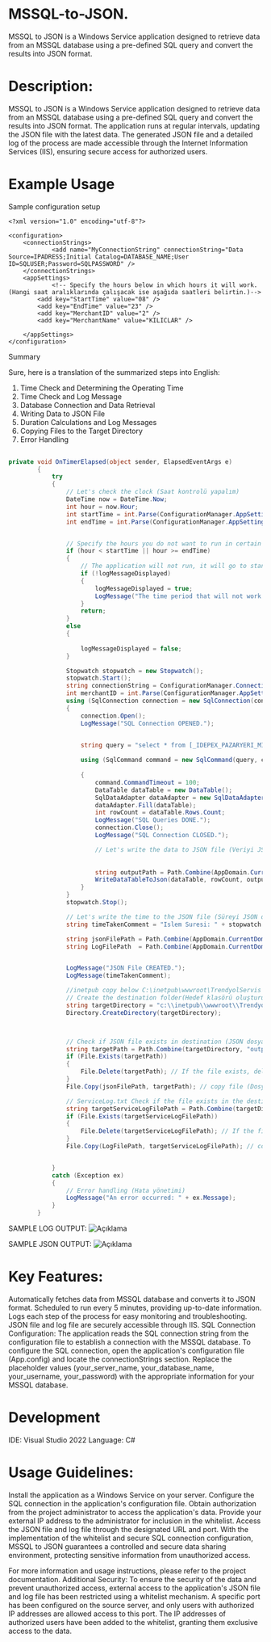# MSSQL-to-JSON.
MSSQL to JSON is a Windows Service application designed to retrieve data from an MSSQL database using a pre-defined SQL query and convert the results into JSON format.
 

 
# Description:
MSSQL to JSON is a Windows Service application designed to retrieve data from an MSSQL database using a pre-defined SQL query and convert the results into JSON format. The application runs at regular intervals, updating the JSON file with the latest data. The generated JSON file and a detailed log of the process are made accessible through the Internet Information Services (IIS), ensuring secure access for authorized users.

# Example Usage
Sample configuration setup
```
<?xml version="1.0" encoding="utf-8"?>
 
<configuration>
	<connectionStrings>
	 		<add name="MyConnectionString" connectionString="Data Source=IPADRESS;Initial Catalog=DATABASE_NAME;User ID=SQLUSER;Password=SQLPASSWORD" />
	</connectionStrings>
	<appSettings>
			<!-- Specify the hours below in which hours it will work. (Hangi saat aralıklarında çalışacak ise aşağıda saatleri belirtin.)-->
		<add key="StartTime" value="08" />
		<add key="EndTime" value="23" />
		<add key="MerchantID" value="2" />
		<add key="MerchantName" value="KILICLAR" />
		
	</appSettings>
</configuration>
```

 
Summary

 
 Sure, here is a translation of the summarized steps into English:

1. Time Check and Determining the Operating Time
2. Time Check and Log Message
3. Database Connection and Data Retrieval
4. Writing Data to JSON File
5. Duration Calculations and Log Messages
6. Copying Files to the Target Directory
7. Error Handling

```csharp
 
private void OnTimerElapsed(object sender, ElapsedEventArgs e)
        {
            try
            {
                // Let's check the clock (Saat kontrolü yapalım)
                DateTime now = DateTime.Now;
                int hour = now.Hour;
                int startTime = int.Parse(ConfigurationManager.AppSettings["StartTime"]);
                int endTime = int.Parse(ConfigurationManager.AppSettings["EndTime"]);


                // Specify the hours you do not want to run in certain time intervals here (Belirli saat aralıklarında çalışmasını istemediğiniz saatleri burada belirleyin )
                if (hour < startTime || hour >= endTime)
                {
                    // The application will not run, it will go to standby (Uygulama çalıştırılmayacak, beklemeye geçecek)
                    if (!logMessageDisplayed)
                    {
                        logMessageDisplayed = true;
                        LogMessage("The time period that will not work at certain time intervals. Current Time Waiting...(" + startTime +  endTime + ")");
                    }
                    return;
                }
                else
                {
                 
                    logMessageDisplayed = false;
                }

                Stopwatch stopwatch = new Stopwatch();
                stopwatch.Start();
                string connectionString = ConfigurationManager.ConnectionStrings["MyConnectionString"].ConnectionString;
                int merchantID = int.Parse(ConfigurationManager.AppSettings["MerchantID"]);
                using (SqlConnection connection = new SqlConnection(connectionString))
                {
                    connection.Open();
                    LogMessage("SQL Connection OPENED.");
                

                    string query = "select * from [_IDEPEX_PAZARYERI_MIKRODATA_fark]";

                    using (SqlCommand command = new SqlCommand(query, connection))
             
                    {
                        command.CommandTimeout = 100;
                        DataTable dataTable = new DataTable();
                        SqlDataAdapter dataAdapter = new SqlDataAdapter(command);
                        dataAdapter.Fill(dataTable);
                        int rowCount = dataTable.Rows.Count;
                        LogMessage("SQL Queries DONE.");
                        connection.Close();
                        LogMessage("SQL Connection CLOSED.");

                        // Let's write the data to JSON file (Veriyi JSON dosyasına yazalım)
                         
 
                        string outputPath = Path.Combine(AppDomain.CurrentDomain.BaseDirectory, "output_"+ merchantID + ".json");
                        WriteDataTableToJson(dataTable, rowCount, outputPath, stopwatch.Elapsed.TotalSeconds);
                    }
                }
                stopwatch.Stop();

                // Let's write the time to the JSON file (Süreyi JSON dosyasına yazalım)
                string timeTakenComment = "Islem Suresi: " + stopwatch.Elapsed.TotalSeconds ;

                string jsonFilePath = Path.Combine(AppDomain.CurrentDomain.BaseDirectory, "output_"+ merchantID +".json");
                string LogFilePath  = Path.Combine(AppDomain.CurrentDomain.BaseDirectory, "ServiceLog_" + merchantID + ".txt");


                LogMessage("JSON File CREATED.");
                LogMessage(timeTakenComment);

                //inetpub copy below C:\inetpub\wwwroot\TrendyolServis
                // Create the destination folder(Hedef klasörü oluşturun) (eğer yoksa)
                string targetDirectory = "c:\\inetpub\\wwwroot\\TrendyolServis";
                Directory.CreateDirectory(targetDirectory);



                // Check if JSON file exists in destination (JSON dosyasının hedefte var olup olmadığını kontrol edin)
                string targetPath = Path.Combine(targetDirectory, "output_" + merchantID + ".json");
                if (File.Exists(targetPath))
                {
                    File.Delete(targetPath); // If the file exists, delete it (Dosya varsa silin)
                }
                File.Copy(jsonFilePath, targetPath); // copy file (Dosyayı kopyala)

                // ServiceLog.txt Check if the file exists in the destination (dosyasının hedefte var olup olmadığını kontrol edin)
                string targetServiceLogFilePath = Path.Combine(targetDirectory, "ServiceLog_" + merchantID + ".txt");
                if (File.Exists(targetServiceLogFilePath))
                {
                    File.Delete(targetServiceLogFilePath); // If the file exists, delete it(Dosya varsa silin)
                }
                File.Copy(LogFilePath, targetServiceLogFilePath); // copy file (Dosyayı kopyala)


            }
            catch (Exception ex)
            {
                // Error handling (Hata yönetimi)
                LogMessage("An error occurred: " + ex.Message);
            }
        }
```
 
 
 SAMPLE LOG OUTPUT:
![Açıklama](https://github.com/metinbeci/MSSQL-to-JSON./blob/master/LOG.jpg) 

 SAMPLE JSON OUTPUT:
![Açıklama](https://github.com/metinbeci/MSSQL-to-JSON./blob/master/JSON.jpg)
# Key Features:

Automatically fetches data from MSSQL database and converts it to JSON format.
Scheduled to run every 5 minutes, providing up-to-date information.
Logs each step of the process for easy monitoring and troubleshooting.
JSON file and log file are securely accessible through IIS.
SQL Connection Configuration: The application reads the SQL connection string from the configuration file to establish a connection with the MSSQL database. To configure the SQL connection, open the application's configuration file (App.config) and locate the connectionStrings section. Replace the placeholder values (your_server_name, your_database_name, your_username, your_password) with the appropriate information for your MSSQL database.

# Development 
IDE: Visual Studio 2022 Language: C#

# Usage Guidelines:

Install the application as a Windows Service on your server.
Configure the SQL connection in the application's configuration file.
Obtain authorization from the project administrator to access the application's data.
Provide your external IP address to the administrator for inclusion in the whitelist.
Access the JSON file and log file through the designated URL and port.
With the implementation of the whitelist and secure SQL connection configuration, MSSQL to JSON guarantees a controlled and secure data sharing environment, protecting sensitive information from unauthorized access.

For more information and usage instructions, please refer to the project documentation. Additional Security: To ensure the security of the data and prevent unauthorized access, external access to the application's JSON file and log file has been restricted using a whitelist mechanism. A specific port has been configured on the source server, and only users with authorized IP addresses are allowed access to this port. The IP addresses of authorized users have been added to the whitelist, granting them exclusive access to the data.
